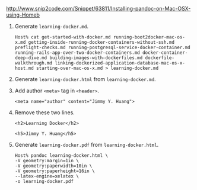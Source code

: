http://www.snip2code.com/Snippet/63811/Installing-pandoc-on-Mac-OSX-using-Homeb

1.  Generate `learning-docker.md`.

    ```
    Host% cat get-started-with-docker.md running-boot2docker-mac-os-x.md getting-inside-running-docker-containers-without-ssh.md preflight-checks.md running-postgresql-service-docker-container.md running-rails-app-over-two-docker-containers.md docker-container-deep-dive.md building-images-with-dockerfiles.md dockerfile-walkthrough.md linking-dockerized-application-database-mac-os-x-host.md starting-over-mac-os-x.md > learning-docker.md
    ```

2.  Generate `learning-docker.html` from `learning-docker.md`.

3.  Add author `<meta>` tag in `<header>`.

	```
	<meta name="author" content="Jimmy Y. Huang">
	```

4.  Remove these two lines.

	```
	<h2>Learning Docker</h2>

	<h5>Jimmy Y. Huang</h5>
	```

5.  Generate `learning-docker.pdf` from `learning-docker.html`.

	```
	Host% pandoc learning-docker.html \
	-V geometry:margin=1in \
	-V geometry:paperwidth=10in \
	-V geometry:paperheight=16in \
	--latex-engine=xelatex \
	-o learning-docker.pdf
	```